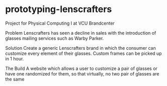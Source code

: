 # prototyping-lenscrafters

Project for Physical Computing I at VCU Brandcenter

Problem
Lenscrafters has seen a decline in sales with the introduction of glasses mailing services such as Warby Parker.

Solution
Create a generic Lenscrafters brand in which the consumer can customize every element of their glasses. Custom frames can be picked up in 1 hour.

The Build
A website which allows a user to customize a pair of glasses or have one randomized for them, so that virtually, no two pair of glasses are the same
